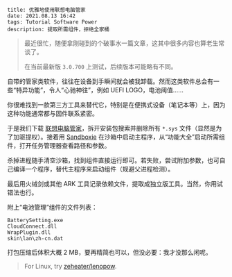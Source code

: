 ```
title: 优雅地使用联想电脑管家
date: 2021.08.13 16:42
tags: Tutorial Software Power
description: 提取所需组件，拒绝全家桶
```

> 最近很忙，随便拿刚碰到的个破事水一篇文章，这其中很多内容也算老生常谈了。
>
> 在当前最新版 `3.0.700` 上测试，后续版本可能略有不同。

自带的管家类软件，往往在设备到手瞬间就会被我卸载。然而这类软件总会有一些“特异功能”，令人“心驰神往”，例如 UEFI LOGO，电池阈值……

你很难找到一款第三方工具来替代它，特别是在便携式设备（笔记本等）上，因为这种功能通常都与固件联系紧密。

于是我们下载 [联想电脑管家](https://guanjia.lenovo.com.cn)，拆开安装包搜索并删除所有 `*.sys` 文件（显然是为了加驱提权）。接着用 [Sandboxie](https://github.com/sandboxie-plus/Sandboxie) 在沙箱中启动主程序，从“功能大全”启动所需组件，打开任务管理器查看路径和参数。

杀掉进程随手清空沙箱，找到组件直接运行即可。若失败，尝试附加参数，也可自己编译一个程序，替代主程序来启动组件（规避父进程检测）。

最后用火绒剑或其他 ARK 工具记录依赖文件，提取成独立版工具。当然，你用试错法也行。

附上“电池管理”组件的文件列表：

```
BatterySetting.exe
CloudConnect.dll
WrapPlugin.dll
skin\lan\zh-cn.dat
```

打包压缩后体积大概 2 MB，要再精简也可以，但没必要：我才没那么闲呢。

> For Linux, try [zeheater/lenopow](https://github.com/zeheater/lenopow/).
